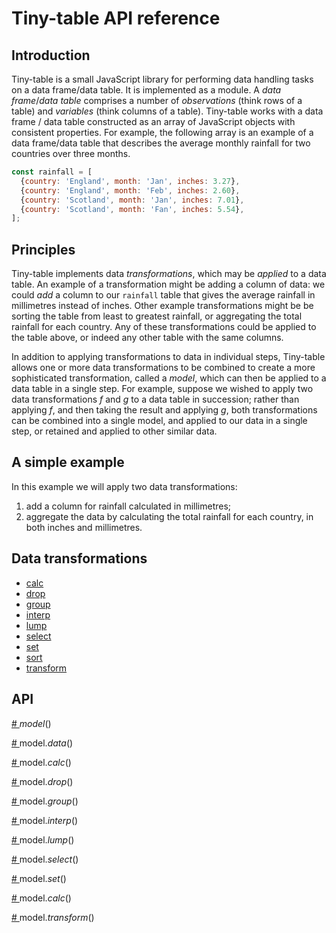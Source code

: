 # Tiny-table API reference
## Introduction
Tiny-table is a small JavaScript library for performing data handling tasks on a data frame/data table. It is implemented as a module. A *data frame*/*data table* comprises a number of *observations* (think rows of a table) and *variables* (think columns of a table). Tiny-table works with a data frame / data table constructed as an array of JavaScript objects with consistent properties. For example, the following array is an example of a data frame/data table that describes the average monthly rainfall for two countries over three months. 
```javascript
const rainfall = [
  {country: 'England', month: 'Jan', inches: 3.27},
  {country: 'England', month: 'Feb', inches: 2.60},
  {country: 'Scotland', month: 'Jan', inches: 7.01},
  {country: 'Scotland', month: 'Fan', inches: 5.54},
];
```
## Principles
Tiny-table implements data *transformations*, which may be *applied* to a data table. An example of a transformation might be adding a column of data: we could *add* a column to our `rainfall` table that gives the average rainfall in millimetres instead of inches. Other example transformations might be be sorting the table from least to greatest rainfall, or aggregating  the total rainfall for each country. Any of these transformations could be applied to the table above, or indeed any other table with the same columns.

In addition to applying transformations to data in individual steps, Tiny-table allows one or more data transformations to be combined to create a more sophisticated transformation, called a *model*, which can then be applied to a data table in a single step. For example, suppose we wished to apply two data transformations *f* and *g* to a data table in succession; rather than applying *f*, and then taking the result and applying *g*, both transformations can be combined into a single model, and applied to our data in a single step, or retained and applied to other similar data.

## A simple example
In this example we will apply two data transformations:
1. add a column for rainfall calculated in millimetres;
2. aggregate the data by calculating the total rainfall for each country, in both inches and millimetres.

## Data transformations
* [calc](https://github.com/stuwilmur/Tiny-table/blob/main/API.md#calc)
* [drop](https://github.com/stuwilmur/Tiny-table/blob/main/API.md#drop)
* [group](https://github.com/stuwilmur/Tiny-table/blob/main/API.md#group)
* [interp](https://github.com/stuwilmur/Tiny-table/blob/main/API.md#interp)
* [lump](https://github.com/stuwilmur/Tiny-table/blob/main/API.md#lump)
* [select](https://github.com/stuwilmur/Tiny-table/blob/main/API.md#select)
* [set](https://github.com/stuwilmur/Tiny-table/blob/main/API.md#set)
* [sort](https://github.com/stuwilmur/Tiny-table/blob/main/API.md#sort)
* [transform](https://github.com/stuwilmur/Tiny-table/blob/main/API.md#transform)
## API
<a name="model" href = "#model"># </a>*model*()

<a name="data" href = "#data"># </a>model.*data*()

<a name="calc" href="#calc"># </a>model.*calc*()

<a name="drop" href="#calc"># </a>model.*drop*()

<a name="group" href="#calc"># </a>model.*group*()

<a name="interp" href="#calc"># </a>model.*interp*()

<a name="lump" href="#calc"># </a>model.*lump*()

<a name="select" href="#calc"># </a>model.*select*()

<a name="set" href="#calc"># </a>model.*set*()

<a name="sort" href="#calc"># </a>model.*calc*()

<a name="transform" href="#calc"># </a>model.*transform*()



